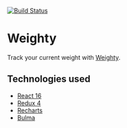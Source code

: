 [![Build Status](https://travis-ci.org/glemmal/weighty.svg?branch=master)](https://travis-ci.org/glemmal/weighty)

# Weighty
Track your current weight with [Weighty](http://weighty.surge.sh/).

## Technologies used
- [React 16](https://github.com/facebook/react)
- [Redux 4](https://github.com/reduxjs/redux)
- [Recharts](http://recharts.org)
- [Bulma](https://bulma.io/) 